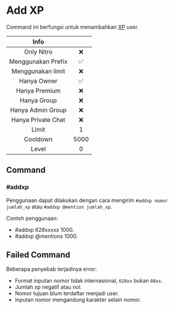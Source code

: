 # Add XP

Command ini berfungsi untuk menambahkan [XP](/xp) user.

|                       Info                        |      |
| :-----------------------------------------------: | :--: |
| <div class="label license nitro">Only Nitro</div> |  ❌  |
|                Menggunakan Prefix                 |  ✅  |
|                 Menggunakan limit                 |  ❌  |
|                    Hanya Owner                    |  ✅  |
|                   Hanya Premium                   |  ❌  |
|                    Hanya Group                    |  ❌  |
|                 Hanya Admin Group                 |  ❌  |
|                Hanya Private Chat                 |  ❌  |
|                       Limit                       |  1   |
|                     Cooldown                      | 5000 |
|                       Level                       |  0   |

## Command

### #addxp

Penggunaan dapat dilakukan dengan cara mengirim `#addxp nomor jumlah_xp` atau `#addxp @mention jumlah_xp`.

Contoh penggunaan:

- #addxp 628xxxxx 1000.
- #addxp @mentions 1000.

## Failed Command

Beberapa penyebab terjadinya error:

- Format inputan nomor tidak internasional, `628xx` bukan `08xx`.
- Jumlah xp negatif atau nol.
- Nomor tujuan blum terdaftar menjadi user.
- Inputan nomor mengandung karakter selain nomor.
